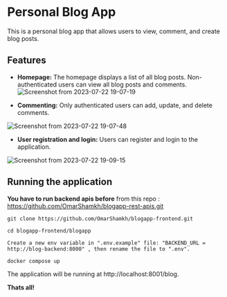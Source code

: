
# Personal Blog App

This is a personal blog app that allows users to view, comment, and create blog posts.

## Features

* **Homepage:** The homepage displays a list of all blog posts. Non-authenticated users can view all blog posts and comments.
![Screenshot from 2023-07-22 19-07-19](https://github.com/OmarShamkh/blogapp-frontend/assets/44472968/7d8dab2c-96d5-4c81-89dd-4242319a1b60)



* **Commenting:** Only authenticated users can add, update, and delete comments.

  
![Screenshot from 2023-07-22 19-07-48](https://github.com/OmarShamkh/blogapp-frontend/assets/44472968/051120da-d656-4d25-948a-15539de30208)

  

* **User registration and login:** Users can register and login to the application.


![Screenshot from 2023-07-22 19-09-15](https://github.com/OmarShamkh/blogapp-frontend/assets/44472968/aa0e7b51-cc18-4c04-b3e1-967bd7ee2c3a)


## Running the application

**You have to run backend apis before** from this repo :
 https://github.com/OmarShamkh/blogapp-rest-apis.git 

```
git clone https://github.com/OmarShamkh/blogapp-frontend.git
```
 ```
 cd blogapp-frontend/blogapp
 ```
```
Create a new env variable in ".env.example" file: "BACKEND_URL = http://blog-backend:8000" , then rename the file to ".env".
```
  ```
 docker compose up
 ```

The application will be running at http://localhost:8001/blog.

**Thats all!**

